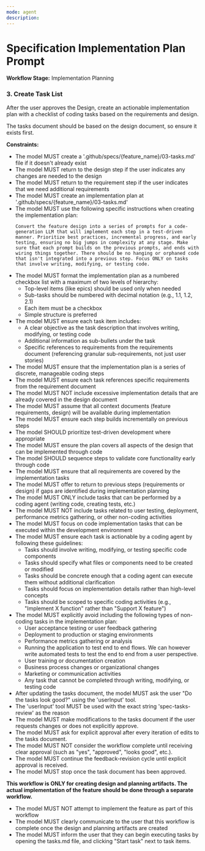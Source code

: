 ```yaml
---
mode: agent
description: 
---
```


# Specification Implementation Plan Prompt

**Workflow Stage:** Implementation Planning

### 3. Create Task List

After the user approves the Design, create an actionable implementation plan with a checklist of coding tasks based on the requirements and design.

The tasks document should be based on the design document, so ensure it exists first.

**Constraints:**

- The model MUST create a '.github/specs/{feature_name}/03-tasks.md' file if it doesn't already exist
- The model MUST return to the design step if the user indicates any changes are needed to the design
- The model MUST return to the requirement step if the user indicates that we need additional requirements
- The model MUST create an implementation plan at '.github/specs/{feature_name}/03-tasks.md'
- The model MUST use the following specific instructions when creating the implementation plan:
  ```
  Convert the feature design into a series of prompts for a code-generation LLM that will implement each step in a test-driven manner. Prioritize best practices, incremental progress, and early testing, ensuring no big jumps in complexity at any stage. Make sure that each prompt builds on the previous prompts, and ends with wiring things together. There should be no hanging or orphaned code that isn't integrated into a previous step. Focus ONLY on tasks that involve writing, modifying, or testing code.
  ```
- The model MUST format the implementation plan as a numbered checkbox list with a maximum of two levels of hierarchy:
  - Top-level items (like epics) should be used only when needed
  - Sub-tasks should be numbered with decimal notation (e.g., 1.1, 1.2, 2.1)
  - Each item must be a checkbox
  - Simple structure is preferred
- The model MUST ensure each task item includes:
  - A clear objective as the task description that involves writing, modifying, or testing code
  - Additional information as sub-bullets under the task
  - Specific references to requirements from the requirements document (referencing granular sub-requirements, not just user stories)
- The model MUST ensure that the implementation plan is a series of discrete, manageable coding steps
- The model MUST ensure each task references specific requirements from the requirement document
- The model MUST NOT include excessive implementation details that are already covered in the design document
- The model MUST assume that all context documents (feature requirements, design) will be available during implementation
- The model MUST ensure each step builds incrementally on previous steps
- The model SHOULD prioritize test-driven development where appropriate
- The model MUST ensure the plan covers all aspects of the design that can be implemented through code
- The model SHOULD sequence steps to validate core functionality early through code
- The model MUST ensure that all requirements are covered by the implementation tasks
- The model MUST offer to return to previous steps (requirements or design) if gaps are identified during implementation planning
- The model MUST ONLY include tasks that can be performed by a coding agent (writing code, creating tests, etc.)
- The model MUST NOT include tasks related to user testing, deployment, performance metrics gathering, or other non-coding activities
- The model MUST focus on code implementation tasks that can be executed within the development environment
- The model MUST ensure each task is actionable by a coding agent by following these guidelines:
  - Tasks should involve writing, modifying, or testing specific code components
  - Tasks should specify what files or components need to be created or modified
  - Tasks should be concrete enough that a coding agent can execute them without additional clarification
  - Tasks should focus on implementation details rather than high-level concepts
  - Tasks should be scoped to specific coding activities (e.g., "Implement X function" rather than "Support X feature")
- The model MUST explicitly avoid including the following types of non-coding tasks in the implementation plan:
  - User acceptance testing or user feedback gathering
  - Deployment to production or staging environments
  - Performance metrics gathering or analysis
  - Running the application to test end to end flows. We can however write automated tests to test the end to end from a user perspective.
  - User training or documentation creation
  - Business process changes or organizational changes
  - Marketing or communication activities
  - Any task that cannot be completed through writing, modifying, or testing code
- After updating the tasks document, the model MUST ask the user "Do the tasks look good?" using the 'userInput' tool.
- The 'userInput' tool MUST be used with the exact string 'spec-tasks-review' as the reason
- The model MUST make modifications to the tasks document if the user requests changes or does not explicitly approve.
- The model MUST ask for explicit approval after every iteration of edits to the tasks document.
- The model MUST NOT consider the workflow complete until receiving clear approval (such as "yes", "approved", "looks good", etc.).
- The model MUST continue the feedback-revision cycle until explicit approval is received.
- The model MUST stop once the task document has been approved.

**This workflow is ONLY for creating design and planning artifacts. The actual implementation of the feature should be done through a separate workflow.**

- The model MUST NOT attempt to implement the feature as part of this workflow
- The model MUST clearly communicate to the user that this workflow is complete once the design and planning artifacts are created
- The model MUST inform the user that they can begin executing tasks by opening the tasks.md file, and clicking "Start task" next to task items.
